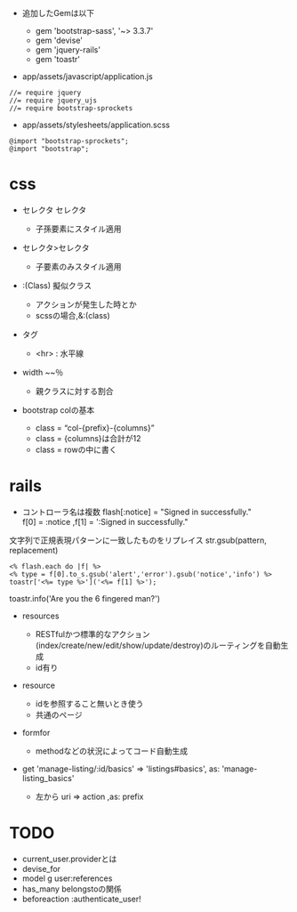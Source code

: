 - 追加したGemは以下
    - gem 'bootstrap-sass', '~> 3.3.7'
    - gem 'devise'
    - gem 'jquery-rails'
    - gem 'toastr'
    
- app/assets/javascript/application.js    
```
//= require jquery
//= require jquery_ujs
//= require bootstrap-sprockets
```
- app/assets/stylesheets/application.scss
```
@import "bootstrap-sprockets";
@import "bootstrap";
```
# css
- セレクタ セレクタ
    - 子孫要素にスタイル適用
- セレクタ>セレクタ
    - 子要素のみスタイル適用

- :(Class) 擬似クラス
    - アクションが発生した時とか
    - scssの場合,&:(class)
    
- タグ
    - \<hr> : 水平線
     
- width ~~％
    - 親クラスに対する割合
- bootstrap colの基本    
    - class = “col-{prefix}-{columns}”
    - class = {columns}は合計が12 
    - class = rowの中に書く

# rails 
- コントローラ名は複数
flash[:notice] = "Signed in successfully."   
f[0] = :notice ,f[1] = ':Signed in successfully." 

文字列で正規表現パターンに一致したものをリプレイス
str.gsub(pattern, replacement)
```    
<% flash.each do |f| %>
<% type = f[0].to_s.gsub('alert','error').gsub('notice','info') %>
toastr['<%= type %>']('<%= f[1] %>');
```
toastr.info('Are you the 6 fingered man?')

- resources
    - RESTfulかつ標準的なアクション(index/create/new/edit/show/update/destroy)のルーティングを自動生成
    - id有り
- resource
    - idを参照すること無いとき使う    
    - 共通のページ
- formfor
    - methodなどの状況によってコード自動生成    

- get 'manage-listing/:id/basics' => 'listings#basics', as: 'manage-listing_basics'    
    - 左から uri => action ,as: prefix
    

# TODO
- current_user.providerとは
- devise_for
- model g user:references
- has_many belongstoの関係
- beforeaction :authenticate_user!
